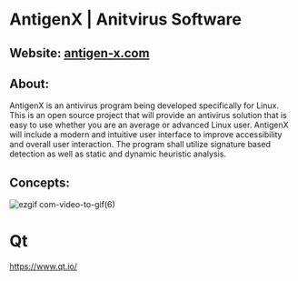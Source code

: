 # AntigenX | Anitvirus Software

## Website: [antigen-x.com](https://antigen-x.com/)    

## About:      
AntigenX is an antivirus program being developed specifically for Linux. This is an open source project that will provide an antivirus solution that is easy to use whether you are an average or advanced Linux user. AntigenX will include a modern and intuitive user interface to improve accessibility and overall user interaction. The program shall utilize signature based detection as well as static and dynamic heuristic analysis.       

## Concepts:         
![ezgif com-video-to-gif(6)](https://user-images.githubusercontent.com/22214754/112762164-25248380-8fb3-11eb-9c6c-100d8f869b5e.gif) 

 # Qt
   https://www.qt.io/

